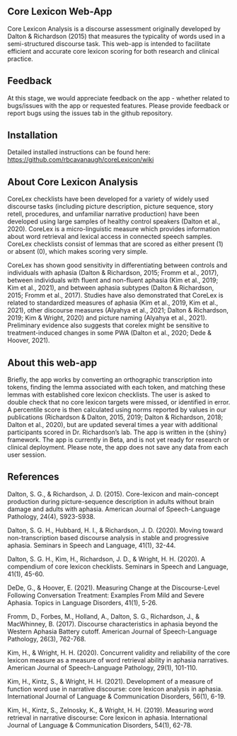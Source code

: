 
## Core Lexicon Web-App

Core Lexicon Analysis is a discourse assessment originally developed by
Dalton & Richardson (2015) that measures the typicality of words used in
a semi-structured discourse task. This web-app is intended to facilitate
efficient and accurate core lexicon scoring for both research and
clinical practice.

## Feedback

At this stage, we would appreciate feedback on the app - whether related
to bugs/issues with the app or requested features. Please provide
feedback or report bugs using the issues tab in the github repository.

## Installation

Detailed installed instructions can be found here: https://github.com/rbcavanaugh/coreLexicon/wiki


## About Core Lexicon Analysis

CoreLex checklists have been developed for a variety of widely used
discourse tasks (including picture description, picture sequence, story
retell, procedures, and unfamiliar narrative production) have been
developed using large samples of healthy control speakers (Dalton et
al., 2020). CoreLex is a micro-linguistic measure which provides
information about word retrieval and lexical access in connected speech
samples. CoreLex checklists consist of lemmas that are scored as either
present (1) or absent (0), which makes scoring very simple.

CoreLex has shown good sensitivity in differentiating between controls
and individuals with aphasia (Dalton & Richardson, 2015; Fromm et al.,
2017), between individuals with fluent and non-fluent aphasia (Kim et
al., 2019; Kim et al., 2021), and between aphasia subtypes (Dalton &
Richardson, 2015; Fromm et al., 2017). Studies have also demonstrated
that CoreLex is related to standardized measures of aphasia (Kim et al.,
2019, Kim et al., 2021), other discourse measures (Alyahya et al., 2021;
Dalton & Richardson, 2019; Kim & Wright, 2020) and picture naming
(Alyahya et al., 2021). Preliminary evidence also suggests that corelex
might be sensitive to treatment-induced changes in some PWA (Dalton et
al., 2020; Dede & Hoover, 2021).

## About this web-app

Briefly, the app works by converting an orthographic transcription into
tokens, finding the lemma associated with each token, and matching these
lemmas with established core lexicon checklists. The user is asked to
double check that no core lexicon targets were missed, or identified in
error. A percentile score is then calculated using norms reported by
values in our publications (Richardson & Dalton, 2015, 2019; Dalton &
Richardson, 2018; Dalton et al., 2020), but are updated several times a
year with additional participants scored in Dr. Richardson’s lab. The
app is written in the {shiny} framework. The app is currently in Beta,
and is not yet ready for research or clinical deployment. Please note,
the app does not save any data from each user session.

## References

Dalton, S. G., & Richardson, J. D. (2015). Core-lexicon and main-concept
production during picture-sequence description in adults without brain
damage and adults with aphasia. American Journal of Speech-Language
Pathology, 24(4), S923-S938.

Dalton, S. G. H., Hubbard, H. I., & Richardson, J. D. (2020). Moving
toward non-transcription based discourse analysis in stable and
progressive aphasia. Seminars in Speech and Language, 41(1), 32-44.

Dalton, S. G. H., Kim, H., Richardson, J. D., & Wright, H. H. (2020). A
compendium of core lexicon checklists. Seminars in Speech and Language,
41(1), 45-60.

DeDe, G., & Hoover, E. (2021). Measuring Change at the Discourse-Level
Following Conversation Treatment: Examples From Mild and Severe Aphasia.
Topics in Language Disorders, 41(1), 5-26.

Fromm, D., Forbes, M., Holland, A., Dalton, S. G., Richardson, J., &
MacWhinney, B. (2017). Discourse characteristics in aphasia beyond the
Western Aphasia Battery cutoff. American Journal of Speech-Language
Pathology, 26(3), 762-768.

Kim, H., & Wright, H. H. (2020). Concurrent validity and reliability of
the core lexicon measure as a measure of word retrieval ability in
aphasia narratives. American Journal of Speech-Language Pathology,
29(1), 101-110.

Kim, H., Kintz, S., & Wright, H. H. (2021). Development of a measure of
function word use in narrative discourse: core lexicon analysis in
aphasia. International Journal of Language & Communication Disorders,
56(1), 6-19.

Kim, H., Kintz, S., Zelnosky, K., & Wright, H. H. (2019). Measuring word
retrieval in narrative discourse: Core lexicon in aphasia. International
Journal of Language & Communication Disorders, 54(1), 62-78.
